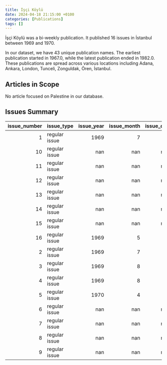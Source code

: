 ```yaml
---
title: İşçi Köylü
date: 2024-04-18 21:15:00 +0100
categories: [Publications]
tags: []
---
```


İşçi Köylü was a bi-weekly publication. It published 16 issues in İstanbul between 1969 and 1970.

In our dataset, we have 43 unique publication names. The earliest publication started in 1967.0, while the latest publication ended in 1982.0. These publications are spread across various locations including Adana, Ankara, London, Tunceli, Zonguldak, Ören, İstanbul.

## Articles in Scope

No article focused on Palestine in our database.

## Issues Summary

|   issue_number | issue_type    |   issue_year |   issue_month |   issue_day |
|---------------:|:--------------|-------------:|--------------:|------------:|
|              1 | regular issue |         1969 |             7 |           8 |
|             10 | regular issue |          nan |           nan |         nan |
|             11 | regular issue |          nan |           nan |         nan |
|             12 | regular issue |          nan |           nan |         nan |
|             13 | regular issue |          nan |           nan |         nan |
|             14 | regular issue |          nan |           nan |         nan |
|             15 | regular issue |          nan |           nan |         nan |
|             16 | regular issue |         1969 |             5 |           3 |
|              2 | regular issue |         1969 |             7 |          24 |
|              3 | regular issue |         1969 |             8 |           8 |
|              4 | regular issue |         1969 |             8 |          22 |
|              5 | regular issue |         1970 |             4 |           1 |
|              6 | regular issue |          nan |           nan |         nan |
|              7 | regular issue |          nan |           nan |         nan |
|              8 | regular issue |          nan |           nan |         nan |
|              9 | regular issue |          nan |           nan |         nan |